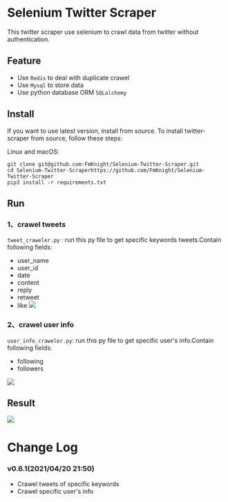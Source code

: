 # Selenium Twitter Scraper

This twitter scraper use selenium to crawl data from twitter without authentication.

## Feature

- Use `Redis` to deal with duplicate crawel
- Use `Mysql` to store data
- Use python database ORM `SQLalchemy`

## Install

If you want to use latest version, install from source. To install twitter-scraper from source, follow these steps:

Linux and macOS:

```
git clone git@github.com:FmKnight/Selenium-Twitter-Scraper.git
cd Selenium-Twitter-Scraperhttps://github.com/FmKnight/Selenium-Twitter-Scraper
pip3 install -r requirements.txt
```

## Run
### 1、crawel tweets

`tweet_craweler.py` : run this py file to get specific keywords tweets.Contain following fields:

- user_name
- user_id
- date
- content
- reply
- retweet
- like
![](https://krahets-1304820335.cos.ap-shanghai.myqcloud.com/Github_Repo/Selenium-Twitter-Scraper/crawel_tweet.png)

### 2、crawel user info
`user_info_craweler.py`: run this py file to get specific user's info.Contain following fields:

- following
- followers

![](https://krahets-1304820335.cos.ap-shanghai.myqcloud.com/Github_Repo/Selenium-Twitter-Scraper/crawel_user_info.png)


## Result 

![](https://krahets-1304820335.cos.ap-shanghai.myqcloud.com/Github_Repo/Selenium-Twitter-Scraper/result.png)

# Change Log

### v0.6.1(2021/04/20 21:50)

- Crawel tweets of specific keywords
- Crawel  specific user's info

  